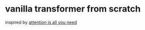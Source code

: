 # vanilla transformer from scratch

inspired by [attention is all you need](https://arxiv.org/abs/1706.03762)